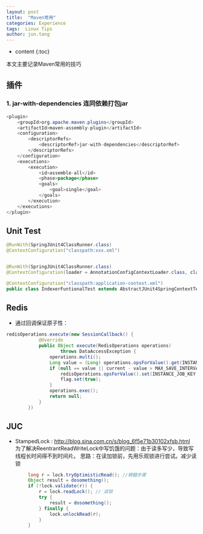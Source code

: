 ```yaml
---
layout: post
title:  "Maven常用"
categories: Experience
tags:  Linux Tips
author: jun.tang
---
```


* content
{:toc}

本文主要记录Maven常用的技巧

## 插件
### 1. jar-with-dependencies 连同依赖打包jar
```java
<plugin>
	<groupId>org.apache.maven.plugins</groupId>
	<artifactId>maven-assembly-plugin</artifactId>
	<configuration>
		<descriptorRefs>
			<descriptorRef>jar-with-dependencies</descriptorRef>
		</descriptorRefs>
	</configuration>
	<executions>
		<execution>
			<id>assemble-all</id>
			<phase>package</phase>
			<goals>
				<goal>single</goal>
			</goals>
		</execution>
	</executions>
</plugin>
```

## Unit Test
```java
@RunWith(SpringJUnit4ClassRunner.class)
@ContextConfiguration("classpath:xxx.xml")


@RunWith(SpringJUnit4ClassRunner.class)
@ContextConfiguration(loader = AnnotationConfigContextLoader.class, classes = {ListenerConfiguration.class})

@ContextConfiguration("classpath:application-context.xml")
public class IndexerFuntionalTest extends AbstractJUnit4SpringContextTests

```

## Redis
* 通过回调保证原子性：
```java
redisOperations.execute(new SessionCallback() {
            @Override
            public Object execute(RedisOperations operations)
                    throws DataAccessException {
                operations.multi();
                Long value = (Long) operations.opsForValue().get(INSTANCE_JOB_KEY);
                if (null == value || current - value > MAX_SAVE_INTERVAL) {
                    redisOperations.opsForValue().set(INSTANCE_JOB_KEY, current);
                    flag.set(true);
                }
                operations.exec();
                return null;
            }
        })
```

## JUC
* StampedLock : http://blog.sina.com.cn/s/blog_6f5e71b30102xfsb.html
    为了解决ReentrantReadWriteLock中写饥饿的问题：由于读多写少，导致写线程长时间得不到时间片。
    思路：在读加锁前，先用乐观锁进行尝试。减少读锁
```java
        long r = lock.tryOptimisticRead(); //精髓步骤
        Object result = dosomething();
        if (!lock.validate(r)) {
            r = lock.readLock(); // 读锁
            try {
                result = dosomething();
            } finally {
                lock.unlockRead(r);
            }
        }
```
